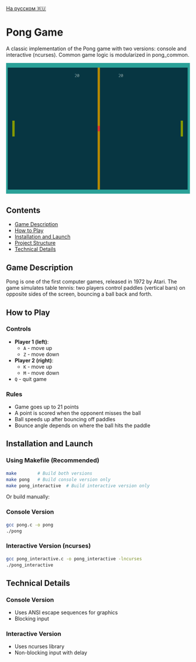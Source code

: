 [На русском 🇷🇺](README_RUS.md)

# Pong Game
A classic implementation of the Pong game with two versions: console and interactive (ncurses). Common game logic is modularized in pong_common.

![](./docs/pong-interactive.webp)

## Contents

- [Game Description](#game-description)
- [How to Play](#how-to-play)
- [Installation and Launch](#installation-and-launch)
- [Project Structure](#project-structure)
- [Technical Details](#technical-details)

## Game Description

Pong is one of the first computer games, released in 1972 by Atari. The game simulates table tennis: two players control paddles (vertical bars) on opposite sides of the screen, bouncing a ball back and forth.

## How to Play

### Controls
- **Player 1 (left)**: 
  - `A` - move up
  - `Z` - move down
- **Player 2 (right)**: 
  - `K` - move up
  - `M` - move down
- `Q` - quit game

### Rules
- Game goes up to 21 points
- A point is scored when the opponent misses the ball
- Ball speeds up after bouncing off paddles
- Bounce angle depends on where the ball hits the paddle

## Installation and Launch

### Using Makefile (Recommended)
```bash
make        # Build both versions
make pong   # Build console version only
make pong_interactive  # Build interactive version only
```

Or build manually:

### Console Version
```bash
gcc pong.c -o pong
./pong
```

### Interactive Version (ncurses)
```bash
gcc pong_interactive.c -o pong_interactive -lncurses
./pong_interactive
```

## Technical Details

### Console Version
- Uses ANSI escape sequences for graphics
- Blocking input

### Interactive Version
- Uses ncurses library
- Non-blocking input with delay
